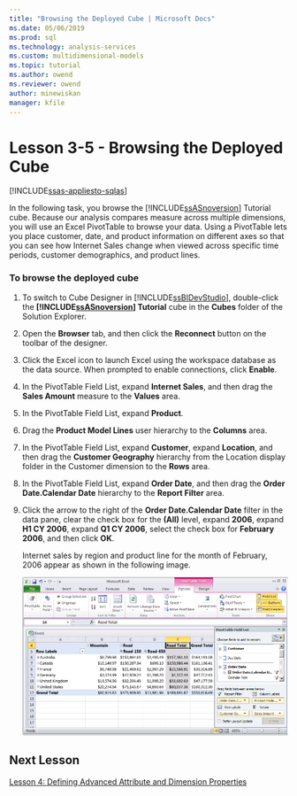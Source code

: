 ```yaml
---
title: "Browsing the Deployed Cube | Microsoft Docs"
ms.date: 05/06/2019
ms.prod: sql
ms.technology: analysis-services
ms.custom: multidimensional-models
ms.topic: tutorial
ms.author: owend
ms.reviewer: owend
author: minewiskan
manager: kfile
---
```

# Lesson 3-5 - Browsing the Deployed Cube
[!INCLUDE[ssas-appliesto-sqlas](../includes/ssas-appliesto-sqlas.md)]

In the following task, you browse the [!INCLUDE[ssASnoversion](../includes/ssasnoversion-md.md)] Tutorial cube. Because our analysis compares measure across multiple dimensions, you will use an Excel PivotTable to browse your data. Using a PivotTable lets you place customer, date, and product information on different axes so that you can see how Internet Sales change when viewed across specific time periods, customer demographics, and product lines.  
  
### To browse the deployed cube  
  
1.  To switch to Cube Designer in [!INCLUDE[ssBIDevStudio](../includes/ssbidevstudio-md.md)], double-click the **[!INCLUDE[ssASnoversion](../includes/ssasnoversion-md.md)] Tutorial** cube in the **Cubes** folder of the Solution Explorer.  
  
2.  Open the **Browser** tab, and then click the **Reconnect** button on the toolbar of the designer.  
  
3.  Click the Excel icon to launch Excel using the workspace database as the data source. When prompted to enable connections, click **Enable**.  
  
4.  In the PivotTable Field List, expand **Internet Sales**, and then drag the **Sales Amount** measure to the **Values** area.  
  
5.  In the PivotTable Field List, expand **Product**.  
  
6.  Drag the **Product Model Lines** user hierarchy to the **Columns** area.  
  
7.  In the PivotTable Field List, expand **Customer**, expand **Location**, and then drag the **Customer Geography** hierarchy from the Location display folder in the Customer dimension to the **Rows** area.  
  
8.  In the PivotTable Field List, expand **Order Date**, and then drag the **Order Date.Calendar Date** hierarchy to the **Report Filter** area.  
  
9. Click the arrow to the right of the **Order Date.Calendar Date** filter in the data pane, clear the check box for the **(All)** level, expand **2006**, expand **H1 CY 2006**, expand **Q1 CY 2006**, select the check box for **February 2006**, and then click **OK**.  
  
    Internet sales by region and product line for the month of February, 2006 appear as shown in the following image.  
  
    ![Internet sales by region and product line](../media/l3-cube-browser-finish.gif "Internet sales by region and product line")  
  
## Next Lesson  
[Lesson 4: Defining Advanced Attribute and Dimension Properties](lesson-4-defining-advanced-attribute-and-dimension-properties.md)  
  
  
  

